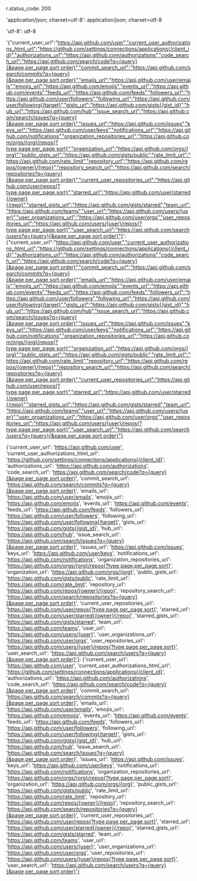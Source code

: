 r.status_code: 200 

'application/json; charset=utf-8': application/json; charset=utf-8

'utf-8': utf-8

'{"current_user_url":"https://api.github.com/user","current_user_authorizations_html_url":"https://github.com/settings/connections/applications{/client_id}","authorizations_url":"https://api.github.com/authorizations","code_search_url":"https://api.github.com/search/code?q={query}{&page,per_page,sort,order}","commit_search_url":"https://api.github.com/search/commits?q={query}{&page,per_page,sort,order}","emails_url":"https://api.github.com/user/emails","emojis_url":"https://api.github.com/emojis","events_url":"https://api.github.com/events","feeds_url":"https://api.github.com/feeds","followers_url":"https://api.github.com/user/followers","following_url":"https://api.github.com/user/following{/target}","gists_url":"https://api.github.com/gists{/gist_id}","hub_url":"https://api.github.com/hub","issue_search_url":"https://api.github.com/search/issues?q={query}{&page,per_page,sort,order}","issues_url":"https://api.github.com/issues","keys_url":"https://api.github.com/user/keys","notifications_url":"https://api.github.com/notifications","organization_repositories_url":"https://api.github.com/orgs/{org}/repos{?type,page,per_page,sort}","organization_url":"https://api.github.com/orgs/{org}","public_gists_url":"https://api.github.com/gists/public","rate_limit_url":"https://api.github.com/rate_limit","repository_url":"https://api.github.com/repos/{owner}/{repo}","repository_search_url":"https://api.github.com/search/repositories?q={query}{&page,per_page,sort,order}","current_user_repositories_url":"https://api.github.com/user/repos{?type,page,per_page,sort}","starred_url":"https://api.github.com/user/starred{/owner}{/repo}","starred_gists_url":"https://api.github.com/gists/starred","team_url":"https://api.github.com/teams","user_url":"https://api.github.com/users/{user}","user_organizations_url":"https://api.github.com/user/orgs","user_repositories_url":"https://api.github.com/users/{user}/repos{?type,page,per_page,sort}","user_search_url":"https://api.github.com/search/users?q={query}{&page,per_page,sort,order}"}': {"current_user_url":"https://api.github.com/user","current_user_authorizations_html_url":"https://github.com/settings/connections/applications{/client_id}","authorizations_url":"https://api.github.com/authorizations","code_search_url":"https://api.github.com/search/code?q={query}{&page,per_page,sort,order}","commit_search_url":"https://api.github.com/search/commits?q={query}{&page,per_page,sort,order}","emails_url":"https://api.github.com/user/emails","emojis_url":"https://api.github.com/emojis","events_url":"https://api.github.com/events","feeds_url":"https://api.github.com/feeds","followers_url":"https://api.github.com/user/followers","following_url":"https://api.github.com/user/following{/target}","gists_url":"https://api.github.com/gists{/gist_id}","hub_url":"https://api.github.com/hub","issue_search_url":"https://api.github.com/search/issues?q={query}{&page,per_page,sort,order}","issues_url":"https://api.github.com/issues","keys_url":"https://api.github.com/user/keys","notifications_url":"https://api.github.com/notifications","organization_repositories_url":"https://api.github.com/orgs/{org}/repos{?type,page,per_page,sort}","organization_url":"https://api.github.com/orgs/{org}","public_gists_url":"https://api.github.com/gists/public","rate_limit_url":"https://api.github.com/rate_limit","repository_url":"https://api.github.com/repos/{owner}/{repo}","repository_search_url":"https://api.github.com/search/repositories?q={query}{&page,per_page,sort,order}","current_user_repositories_url":"https://api.github.com/user/repos{?type,page,per_page,sort}","starred_url":"https://api.github.com/user/starred{/owner}{/repo}","starred_gists_url":"https://api.github.com/gists/starred","team_url":"https://api.github.com/teams","user_url":"https://api.github.com/users/{user}","user_organizations_url":"https://api.github.com/user/orgs","user_repositories_url":"https://api.github.com/users/{user}/repos{?type,page,per_page,sort}","user_search_url":"https://api.github.com/search/users?q={query}{&page,per_page,sort,order}"}

{'current_user_url': 'https://api.github.com/user', 'current_user_authorizations_html_url': 'https://github.com/settings/connections/applications{/client_id}', 'authorizations_url': 'https://api.github.com/authorizations', 'code_search_url': 'https://api.github.com/search/code?q={query}{&page,per_page,sort,order}', 'commit_search_url': 'https://api.github.com/search/commits?q={query}{&page,per_page,sort,order}', 'emails_url': 'https://api.github.com/user/emails', 'emojis_url': 'https://api.github.com/emojis', 'events_url': 'https://api.github.com/events', 'feeds_url': 'https://api.github.com/feeds', 'followers_url': 'https://api.github.com/user/followers', 'following_url': 'https://api.github.com/user/following{/target}', 'gists_url': 'https://api.github.com/gists{/gist_id}', 'hub_url': 'https://api.github.com/hub', 'issue_search_url': 'https://api.github.com/search/issues?q={query}{&page,per_page,sort,order}', 'issues_url': 'https://api.github.com/issues', 'keys_url': 'https://api.github.com/user/keys', 'notifications_url': 'https://api.github.com/notifications', 'organization_repositories_url': 'https://api.github.com/orgs/{org}/repos{?type,page,per_page,sort}', 'organization_url': 'https://api.github.com/orgs/{org}', 'public_gists_url': 'https://api.github.com/gists/public', 'rate_limit_url': 'https://api.github.com/rate_limit', 'repository_url': 'https://api.github.com/repos/{owner}/{repo}', 'repository_search_url': 'https://api.github.com/search/repositories?q={query}{&page,per_page,sort,order}', 'current_user_repositories_url': 'https://api.github.com/user/repos{?type,page,per_page,sort}', 'starred_url': 'https://api.github.com/user/starred{/owner}{/repo}', 'starred_gists_url': 'https://api.github.com/gists/starred', 'team_url': 'https://api.github.com/teams', 'user_url': 'https://api.github.com/users/{user}', 'user_organizations_url': 'https://api.github.com/user/orgs', 'user_repositories_url': 'https://api.github.com/users/{user}/repos{?type,page,per_page,sort}', 'user_search_url': 'https://api.github.com/search/users?q={query}{&page,per_page,sort,order}'}: {'current_user_url': 'https://api.github.com/user', 'current_user_authorizations_html_url': 'https://github.com/settings/connections/applications{/client_id}', 'authorizations_url': 'https://api.github.com/authorizations', 'code_search_url': 'https://api.github.com/search/code?q={query}{&page,per_page,sort,order}', 'commit_search_url': 'https://api.github.com/search/commits?q={query}{&page,per_page,sort,order}', 'emails_url': 'https://api.github.com/user/emails', 'emojis_url': 'https://api.github.com/emojis', 'events_url': 'https://api.github.com/events', 'feeds_url': 'https://api.github.com/feeds', 'followers_url': 'https://api.github.com/user/followers', 'following_url': 'https://api.github.com/user/following{/target}', 'gists_url': 'https://api.github.com/gists{/gist_id}', 'hub_url': 'https://api.github.com/hub', 'issue_search_url': 'https://api.github.com/search/issues?q={query}{&page,per_page,sort,order}', 'issues_url': 'https://api.github.com/issues', 'keys_url': 'https://api.github.com/user/keys', 'notifications_url': 'https://api.github.com/notifications', 'organization_repositories_url': 'https://api.github.com/orgs/{org}/repos{?type,page,per_page,sort}', 'organization_url': 'https://api.github.com/orgs/{org}', 'public_gists_url': 'https://api.github.com/gists/public', 'rate_limit_url': 'https://api.github.com/rate_limit', 'repository_url': 'https://api.github.com/repos/{owner}/{repo}', 'repository_search_url': 'https://api.github.com/search/repositories?q={query}{&page,per_page,sort,order}', 'current_user_repositories_url': 'https://api.github.com/user/repos{?type,page,per_page,sort}', 'starred_url': 'https://api.github.com/user/starred{/owner}{/repo}', 'starred_gists_url': 'https://api.github.com/gists/starred', 'team_url': 'https://api.github.com/teams', 'user_url': 'https://api.github.com/users/{user}', 'user_organizations_url': 'https://api.github.com/user/orgs', 'user_repositories_url': 'https://api.github.com/users/{user}/repos{?type,page,per_page,sort}', 'user_search_url': 'https://api.github.com/search/users?q={query}{&page,per_page,sort,order}'}

